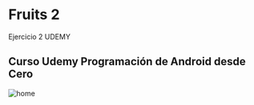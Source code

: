 # Fruits 2
Ejercicio 2  UDEMY


## Curso Udemy Programación de Android desde Cero


![home]( https://github.com/alexlondon07/Fruit-World-2-/blob/master/app/src/main/res/gif/fruit2.gif)

